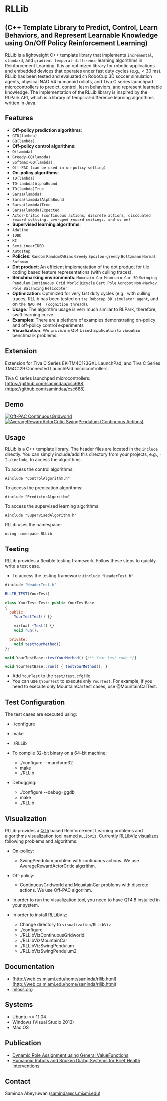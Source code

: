 RLLib 
=====
(C++ Template Library to Predict, Control,  Learn Behaviors, and Represent Learnable Knowledge using On/Off Policy Reinforcement Learning)
----------------------------------------------------------------------------------------------------------------------

RLLib is a lightweight C++ template library that implements `incremental`, `standard`, and `gradient temporal-difference` learning algorithms in Reinforcement Learning. It is an optimized library for robotic applications and embedded devices that operates under fast duty cycles (e.g., < 30 ms). RLLib has been tested and evaluated on RoboCup 3D soccer simulation agents,  physical NAO V4 humanoid robots, and Tiva C series launchpad microcontrollers  to predict, control, learn behaviors, and represent learnable knowledge.  The implementation of the RLLib library is inspired by the RLPark API, which is a library of temporal-difference learning algorithms written in Java. 

Features
--------

* **Off-policy prediction algorithms**: 
 * `GTD(lambda)`
 * `GQ(lambda)`
* **Off-policy control algorithms**:  
 * `Q(lambda)`
 * `Greedy-GQ(lambda)`
 * `Softmax-GQ(lambda)`
 * `Off-PAC (can be used in on-policy setting)`
* **On-policy algorithms**: 
 * `TD(lambda)`
 * `TD(lambda)AlphaBound`
 * `TD(lambda)True` 
 * `Sarsa(lambda)`
 * `Sarsa(lambda)AlphaBound`
 * `Sarsa(lambda)True`
 * `Sarsa(lambda)Expected`
 * `Actor-Critic (continuous actions, discrete actions, discounted reward settting, averaged reward settings, and so on)` 
* **Supervised learning algorithms**: 
 * `Adaline`
 * `IDBD`
 * `KI`
 * `SemiLinearIDBD`
 * `Autostep`
* **Policies**: 
 `Random`
 `RandomX%Bias`
 `Greedy`
 `Epsilon-greedy`
 `Boltzmann`
 `Normal`
 `Softmax`
* **Dot product**: 
 An efficient implementation of the dot product for tile coding based feature representations (with culling traces).
* **Benchmarking environments**: 
 `Mountain Car`
 `Mountain Car 3D`
 `Swinging Pendulum`
 `Continuous Grid World`
 `Bicycle`
 `Cart Pole`
 `Acrobot`
 `Non-Markov Pole Balancing`
 `Helicopter`
* **Optimization**: 
 Optimized for very fast duty cycles (e.g., with culling traces, RLLib has been tested on `the Robocup 3D simulator agent`, and on `the NAO V4  (cognition thread)`). 
* **Usage**: 
 The algorithm usage is very much similar to RLPark, therefore, swift learning curve.
* **Examples**: 
 There are a plethora of examples demonstrating on-policy and off-policy control experiments.
* **Visualization**:
 We provide a Qt4 based application to visualize benchmark problems.  

Extension
-----

Extension for Tiva C Series EK-TM4C123GXL LaunchPad, and Tiva C Series TM4C129 Connected LaunchPad microcontrollers.

Tiva C series launchpad microcontrollers: [https://github.com/samindaa/csc688](https://github.com/samindaa/csc688)

Demo
----

[![Off-PAC ContinuousGridworld](http://i1.ytimg.com/vi/SpBbdvhx4tM/3.jpg?time=1382317024739)](http://www.youtube.com/watch?v=9THBj9nX5gU)
[![AverageRewardActorCritic SwingPendulum (Continuous Actions)](http://i1.ytimg.com/vi/nwxAG2WXl3Y/3.jpg?time=1382317239212)](http://www.youtube.com/watch?v=ktNYS-ApAko)

Usage
-----

RLLib is a C++ template library. The header files are located in the `include` directly. You can simply include/add this directory from your projects, e.g., `-I./include`, to access the algorithms.

To access the control algorithms:
    
    #include "ControlAlgorithm.h"

To access the predication algorithms:
   
    #include "PredictorAlgorithm"
 
To access the supervised learning algorithms:
   
    #include "SupervisedAlgorithm.h"

RLLib uses the namespace: 

    using namespace RLLib


Testing
-------

RLLib provides a flexible testing framework. Follow these steps to quickly write a test case.

* To access the testing framework: `#include "HeaderTest.h"`

```javascript
#include "HeaderTest.h"

RLLIB_TEST(YourTest)

class YourTest Test: public YourTestBase
{
  public:
    YourTestTest() {}

    virtual ~Test() {}
    void run();

  private:
    void testYourMethod();
};

void YourTestBase::testYourMethod() {/** Your test code */}

void YourTestBase::run() { testYourMethod(); }
```
  
* Add `YourTest` to the `test/test.cfg` file.
* You can use `@YourTest` to execute only `YourTest`. For example, if you need to execute only MountainCar test cases, use @MountainCarTest.

Test Configuration
-------------------

The test cases are executed using:

   * ./configure
   * make
   * ./RLLib
   
* To compile 32-bit binary on a 64-bit machine:
    * ./configure --march=m32
    * make
    * ./RLLib

* Debugging:
    * ./configure --debug=ggdb
    * make
    * ./RLLib

Visualization
-------------

RLLib provides a [QT5](http://qt-project.org/qt5) based Reinforcement Learning problems and algorithms visualization tool named `RLLibViz`. Currently RLLibViz visualizes following problems and algorithms:

* On-policy:
    * SwingPendulum problem with continuous actions. We use AverageRewardActorCritic algorithm.

* Off-policy: 
    * ContinuousGridworld and MountainCar problems with discrete actions. We use Off-PAC algorithm.

* In order to run the visualization tool, you need to have QT4.8 installed in your system. 

* In order to install RLLibViz:     
    * Change directory to `visualization/RLLibViz`
    * ./configure
    * ./RLLibVizContinuousGridworld
    * ./RLLibVizMountainCar
    * ./RLLibVizSwingPendulum
    * ./RLLibVizSwingPendulum2
  
	
Documentation
------------- 
   
* [http://web.cs.miami.edu/home/saminda/rllib.html](http://web.cs.miami.edu/home/saminda/rllib.html)
* [mloss.org](https://mloss.org/software/view/502/)  

Systems
-------

* Ubuntu >= 11.04
* Windows (Visual Studio 2013)
* Mac OS

Publication
-----------

* [Dynamic Role Assignment using General ValueFunctions](http://www.humanoidsoccer.org/ws12/papers/HSR12_Abeyruwan.pdf)
* [Humanoid Robots and Spoken Dialog Systems for Brief Health Interventions](http://www.aaai.org/ocs/index.php/FSS/FSS14/paper/download/9122/9125)

Contact
-------

   Saminda Abeyruwan (saminda@cs.miami.edu)

